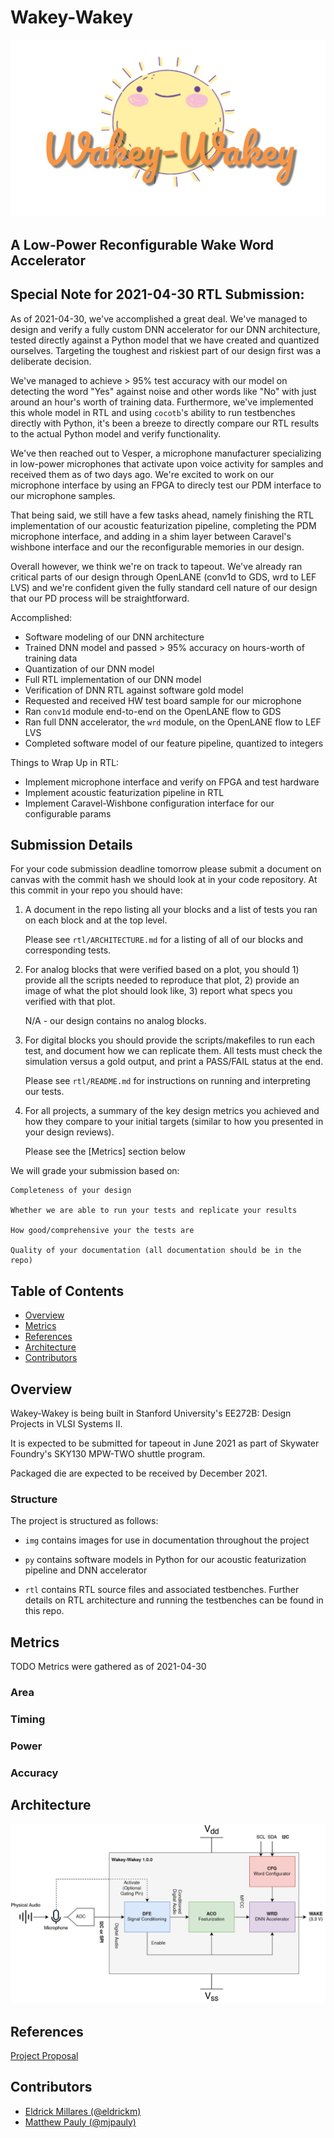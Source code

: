 # Wakey-Wakey

![Wakey-Wakey Logo](./img/logo.png)

## A Low-Power Reconfigurable Wake Word Accelerator

## Special Note for 2021-04-30 RTL Submission:

As of 2021-04-30, we've accomplished a great deal. We've managed to design and
verify a fully custom DNN accelerator for our DNN architecture, tested directly
against a Python model that we have created and quantized ourselves. Targeting
the toughest and riskiest part of our design first was a deliberate decision.

We've managed to achieve > 95% test accuracy with our model on detecting the
word "Yes" against noise and other words like "No" with just around an hour's
worth of training data. Furthermore, we've implemented this whole model in
RTL and using `cocotb`'s ability to run testbenches directly with Python, it's
been a breeze to directly compare our RTL results to the actual Python model
and verify functionality.

We've then reached out to Vesper, a microphone manufacturer specializing in
low-power microphones that activate upon voice activity for samples and received
them as of two days ago. We're excited to work on our microphone interface
by using an FPGA to direcly test our PDM interface to our microphone samples.

That being said, we still have a few tasks ahead, namely finishing the RTL
implementation of our acoustic featurization pipeline, completing the PDM
microphone interface, and adding in a shim layer between Caravel's wishbone
interface and our the reconfigurable memories in our design.

Overall however, we think we're on track to tapeout. We've already ran critical
parts of our design through OpenLANE (conv1d to GDS, wrd to LEF LVS) and we're
confident given the fully standard cell nature of our design that our PD process
will be straightforward.

Accomplished:
- Software modeling of our DNN architecture
- Trained DNN model and passed > 95% accuracy on hours-worth of training data
- Quantization of our DNN model
- Full RTL implementation of our DNN model
- Verification of DNN RTL against software gold model
- Requested and received HW test board sample for our microphone
- Ran `conv1d` module end-to-end on the OpenLANE flow to GDS
- Ran full DNN accelerator, the `wrd` module, on the OpenLANE flow to LEF LVS
- Completed software model of our feature pipeline, quantized to integers

Things to Wrap Up in RTL:
- Implement microphone interface and verify on FPGA and test hardware
- Implement acoustic featurization pipeline in RTL
- Implement Caravel-Wishbone configuration interface for our configurable params


Submission Details
---
For your code submission deadline tomorrow please submit a document on canvas
with the commit hash we should look at in your code repository. At this commit
in your repo you should have:

1. A document in the repo listing all your blocks and a list of tests you ran on
   each block and at the top level.

    Please see `rtl/ARCHITECTURE.md` for a listing of all of our blocks and
    corresponding tests.

2. For analog blocks that were verified based on a plot, you should 1) provide
   all the scripts needed to reproduce that plot, 2) provide an image of what
   the plot should look like, 3) report what specs you verified with that plot.

    N/A - our design contains no analog blocks.

3. For digital blocks you should provide the scripts/makefiles to run each test,
   and document how we can replicate them. All tests must check the simulation
   versus a gold output, and print a PASS/FAIL status at the end.

    Please see `rtl/README.md` for instructions on running and interpreting
    our tests.

4. For all projects, a summary of the key design metrics you achieved and how
   they compare to your initial targets (similar to how you presented in your
   design reviews).

    Please see the [Metrics] section below

We will grade your submission based on:

    Completeness of your design

    Whether we are able to run your tests and replicate your results

    How good/comprehensive your the tests are

    Quality of your documentation (all documentation should be in the repo)


## Table of Contents

- [Overview](#overview)
- [Metrics](#metrics)
- [References](#references)
- [Architecture](#architecture)
- [Contributors](#contributors)


## Overview

Wakey-Wakey is being built in Stanford University's EE272B: Design Projects in
VLSI Systems II.

It is expected to be submitted for tapeout in June 2021 as part of
Skywater Foundry's SKY130 MPW-TWO shuttle program.

Packaged die are expected to be received by December 2021.

### Structure
The project is structured as follows:

- `img` contains images for use in documentation throughout the project

- `py` contains software models in Python for our acoustic featurization
   pipeline and DNN accelerator

- `rtl` contains RTL source files and associated testbenches. Further details on
   RTL architecture and running the testbenches can be found in this repo.


## Metrics

TODO
Metrics were gathered as of 2021-04-30

### Area

### Timing

### Power

### Accuracy


## Architecture

![Wakey-Wakey High Level Block Diagram](./img/overview.png)


## References

[Project Proposal](https://docs.google.com/document/d/17Ahc0jS1TsNaqgZagLtGwdKn3h2x0l6fPzC-cuKEdq0/edit?usp=sharing)


## Contributors
- [Eldrick Millares (@eldrickm)](https://github.com/eldrickm)
- [Matthew Pauly (@mjpauly)](https://github.com/mjpauly)
